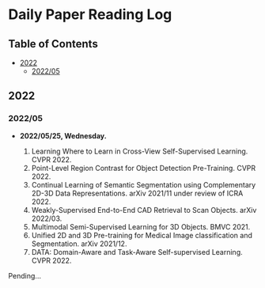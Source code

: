 # Daily Paper Reading Log

## Table of Contents

- [2022](#2022)
    - [2022/05](#202205)   


## 2022
### 2022/05

- **2022/05/25, Wednesday.**

    1. Learning Where to Learn in Cross-View Self-Supervised Learning. CVPR 2022.
    1. Point-Level Region Contrast for Object Detection Pre-Training. CVPR 2022.
    1. Continual Learning of Semantic Segmentation using Complementary 2D-3D Data Representations. arXiv 2021/11 under review of ICRA 2022.
    1. Weakly-Supervised End-to-End CAD Retrieval to Scan Objects. arXiv 2022/03.
    1. Multimodal Semi-Supervised Learning for 3D Objects. BMVC 2021.
    1. Unified 2D and 3D Pre-training for Medical Image classification and Segmentation. arXiv 2021/12.
    1. DATA: Domain-Aware and Task-Aware Self-supervised Learning. CVPR 2022.


Pending...




